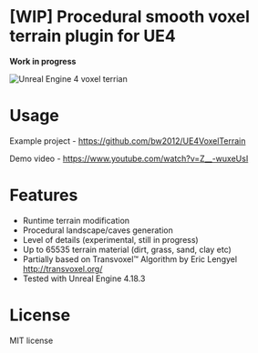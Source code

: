 # [WIP] Procedural smooth voxel terrain plugin for UE4 

**Work in progress**

![Unreal Engine 4 voxel terrian](http://media.indiedb.com/images/games/1/51/50197/ezgif.com-video-to-gif_2.gif)

# Usage
Example project - https://github.com/bw2012/UE4VoxelTerrain

Demo video - https://www.youtube.com/watch?v=Z__-wuxeUsI 

# Features
* Runtime terrain modification
* Procedural landscape/caves generation
* Level of details (experimental, still in progress)
* Up to 65535 terrain material (dirt, grass, sand, clay etc)
* Partially based on Transvoxel™ Algorithm by Eric Lengyel http://transvoxel.org/ 
* Tested with Unreal Engine 4.18.3

# License
MIT license

